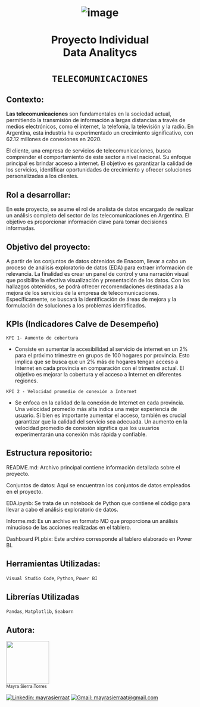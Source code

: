 # <h1 align="center"> ![image](https://github.com/MayraSierraAT/PI_DA-Telecomunicaciones/assets/123905946/90ab5344-aabf-4339-bd36-8a4862fffc7b) </h1>

# <h1 align="center"> Proyecto Individual <br> Data Analitycs </h1>
# <h1 align="center"> `TELECOMUNICACIONES` </h1>

## Contexto:

**Las telecomunicaciones** son fundamentales en la sociedad actual, permitiendo la transmisión de información a largas distancias a través de medios electrónicos, como el internet, la telefonía, la televisión y la radio. En Argentina, esta industria ha experimentado un crecimiento significativo, con 62.12 millones de conexiones en 2020.

El cliente, una empresa de servicios de telecomunicaciones, busca comprender el comportamiento de este sector a nivel nacional. Su enfoque principal es brindar acceso a internet. El objetivo es garantizar la calidad de los servicios, identificar oportunidades de crecimiento y ofrecer soluciones personalizadas a los clientes.

## Rol a desarrollar:

En este proyecto, se asume el rol de analista de datos encargado de realizar un análisis completo del sector de las telecomunicaciones en Argentina. El objetivo es proporcionar información clave para tomar decisiones informadas.

## Objetivo del proyecto:

A partir de los conjuntos de datos obtenidos de Enacom, llevar a cabo un proceso de análisis exploratorio de datos (EDA) para extraer información de relevancia. La finalidad es crear un panel de control y una narración visual que posibilite la efectiva visualización y presentación de los datos. Con los hallazgos obtenidos, se podrá ofrecer recomendaciones destinadas a la mejora de los servicios de la empresa de telecomunicaciones. Específicamente, se buscará la identificación de áreas de mejora y la formulación de soluciones a los problemas identificados.

## KPIs (Indicadores Calve de Desempeño)

`KPI 1- Aumento de cobertura`

- Consiste en aumentar la accesibilidad al servicio de internet en un 2% para el próximo trimestre en grupos de 100 hogares por provincia. Esto implica que se busca que un 2% más de hogares tengan acceso a Internet en cada provincia en comparación con el trimestre actual. El objetivo es mejorar la cobertura y el acceso a Internet en diferentes regiones.

`KPI 2 - Velocidad promedio de conexión a Internet` 

- Se enfoca en la calidad de la conexión de Internet en cada provincia. Una velocidad promedio más alta indica una mejor experiencia de usuario. Si bien es importante aumentar el acceso, también es crucial garantizar que la calidad del servicio sea adecuada. Un aumento en la velocidad promedio de conexión significa que los usuarios experimentarán una conexión más rápida y confiable.

## Estructura repositorio:

README.md: Archivo principal contiene información detallada sobre el proyecto.

Conjuntos de datos: Aquí se encuentran los conjuntos de datos empleados en el proyecto.

EDA.ipynb: Se trata de un notebook de Python que contiene el código para llevar a cabo el análisis exploratorio de datos.

Informe.md: Es un archivo en formato MD que proporciona un análisis minucioso de las acciones realizadas en el tablero.

Dashboard PI.pbix: Este archivo corresponde al tablero elaborado en Power BI.

## Herramientas Utilizadas:

`Visual Studio Code`, `Python`, `Power BI`

## Librerías Utilizadas

`Pandas`, `Matplotlib`, `Seaborn`

## Autora:

[<img src="https://avatars.githubusercontent.com/u/123905946?v=4" width=115><br><sub>Mayra Sierra Torres</sub>](https://github.com/MayraSierraAT)


[![Linkedin: mayrasierraat](https://img.shields.io/badge/-mayrasierraat-blue?style=flat-square&logo=Linkedin&logoColor=white&link=https://www.linkedin.com/in/mayrasierraat/)](https://www.linkedin.com/in/mayrasierraat/)
[![Gmail: mayrasierraat@gmail.com](https://img.shields.io/badge/Gmail-mayrasierraat@gmail.com-red)](mailto:mayrasierraat@gmail.com)
